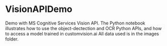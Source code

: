 # VisionAPIDemo
Demo with MS Cognitive Services Vision API. 
The Python notebook illustrates how to use the object-dectection and OCR Python APIs, and how to access a model trained in customvision.ai
All data used is in the images folder.
